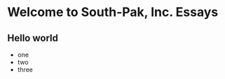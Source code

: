Welcome to South-Pak, Inc. Essays
==================================

Hello world
----------


- one
- two
- three

